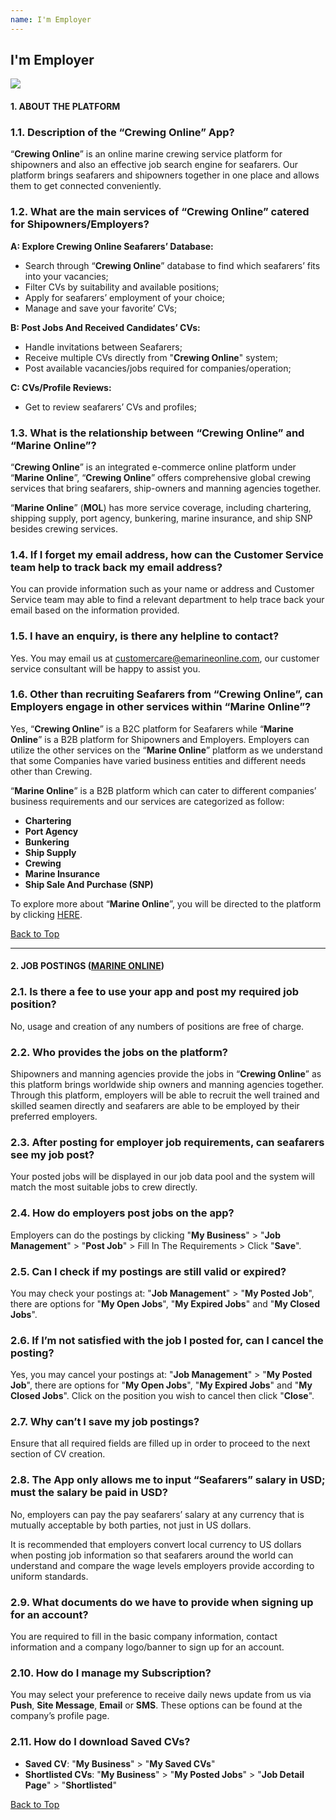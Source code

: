 ```yaml
---
name: I'm Employer
---
```


## I'm Employer

![](https://bwec-file.oss-cn-hongkong.aliyuncs.com/cms/transaction.jpg)


#### 1.	ABOUT THE PLATFORM


### 1.1.	Description of the “Crewing Online” App?

“**Crewing Online**” is an online marine crewing service platform for shipowners and also an effective job search engine for seafarers. Our platform brings seafarers and shipowners together in one place and allows them to get connected conveniently.


### 1.2.	What are the main services of “Crewing Online” catered for Shipowners/Employers?

**A: Explore Crewing Online Seafarers’ Database:**

- Search through “**Crewing Online**” database to find which seafarers’ fits into your vacancies; 
- Filter CVs by suitability and available positions;
- Apply for seafarers’ employment of your choice;
- Manage and save your favorite’ CVs;

**B: Post Jobs And Received Candidates’ CVs:**

- Handle invitations between Seafarers;
- Receive multiple CVs directly from "**Crewing Online**" system;
- Post available vacancies/jobs required for companies/operation;

**C: CVs/Profile Reviews:** 

- Get to review seafarers’ CVs and profiles;


### 1.3. What is the relationship between “Crewing Online” and “Marine Online”?

“**Crewing Online**” is an integrated e-commerce online platform under “**Marine Online**”, “**Crewing Online**” offers comprehensive global crewing services that bring seafarers, ship-owners and manning agencies together. 

“**Marine Online**” (**MOL**) has more service coverage, including chartering, shipping supply, port agency, bunkering, marine insurance, and ship SNP besides crewing services.


### 1.4. If I forget my email address, how can the Customer Service team help to track back my email address?

You can provide information such as your name or address and Customer Service team may able to find a relevant department to help trace back your email based on the information provided.


### 1.5. I have an enquiry, is there any helpline to contact?

Yes. You may email us at [customercare@emarineonline.com](mailto:customercare@emarineonline.com), our customer service consultant will be happy to assist you.


### 1.6. Other than recruiting Seafarers from “Crewing Online”, can Employers engage in other services within “Marine Online”?

Yes, “**Crewing Online**” is a B2C platform for Seafarers while “**Marine Online**” is a B2B platform for Shipowners and Employers. Employers can utilize the other services on the “**Marine Online**” platform as we understand that some Companies have varied business entities and different needs other than Crewing.  

“**Marine Online**” is a B2B platform which can cater to different companies’ business requirements and our services are categorized as follow:

- **Chartering**
- **Port Agency**
- **Bunkering** 
- **Ship Supply**
- **Crewing**
- **Marine Insurance**
- **Ship Sale And Purchase (SNP)**

To explore more about “**Marine Online**”, you will be directed to the platform by clicking [HERE](https://www.emarineonline.com/#/).


 [Back to Top](employer#)


---

#### 2.	JOB POSTINGS ([MARINE ONLINE](https://www.emarineonline.com/#/))


### 2.1.	Is there a fee to use your app and post my required job position? 

No, usage and creation of any numbers of positions are free of charge.


### 2.2.	Who provides the jobs on the platform? 

Shipowners and manning agencies provide the jobs in “**Crewing Online**” as this platform brings worldwide ship owners and manning agencies together. Through this platform, employers will be able to recruit the well trained and skilled seamen directly and seafarers are able to be employed by their preferred employers.


### 2.3.	After posting for employer job requirements, can seafarers see my job post? 

Your posted jobs will be displayed in our job data pool and the system will match the most suitable jobs to crew directly.


### 2.4.	How do employers post jobs on the app? 

Employers can do the postings by clicking "**My Business**" > "**Job Management**" > "**Post Job**" > Fill In The Requirements > Click "**Save**".


### 2.5.	Can I check if my postings are still valid or expired? 

You may check your postings at:  "**Job Management**" > "**My Posted Job**", there are options for "**My Open Jobs**", "**My Expired Jobs**" and "**My Closed Jobs**".


### 2.6.	If I’m not satisfied with the job I posted for, can I cancel the posting? 

Yes, you may cancel your postings at: "**Job Management**" > "**My Posted Job**", there are options for "**My Open Jobs**", "**My Expired Jobs**" and "**My Closed Jobs**". Click on the position you wish to cancel then click "**Close**".


### 2.7. Why can’t I save my job postings?

Ensure that all required fields are filled up in order to proceed to the next section of CV creation.


### 2.8. The App only allows me to input “Seafarers” salary in USD; must the salary be paid in USD?

No, employers can pay the pay seafarers’ salary at any currency that is mutually acceptable by both parties, not just in US dollars.

It is recommended that employers convert local currency to US dollars when posting job information so that seafarers around the world can understand and compare the wage levels employers provide according to uniform standards.


### 2.9. What documents do we have to provide when signing up for an account?

You are required to fill in the basic company information, contact information and a company logo/banner to sign up for an account.


### 2.10. How do I manage my Subscription?

You may select your preference to receive daily news update from us via **Push**, **Site Message**, **Email** or **SMS**. These options can be found at the company’s profile page. 


### 2.11. How do I download Saved CVs?

- **Saved CV**: "**My Business**" > "**My Saved CVs**"
- **Shortlisted CVs**: "**My Business**" > "**My Posted Jobs**" > "**Job Detail Page**" > "**Shortlisted**"


 [Back to Top](employer#)

